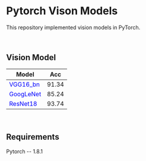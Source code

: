 # Pytorch Vison Models<br>



This repository implemented vision models in PyTorch. <br>




<br>

## Vision Model
|Model|Acc|
|---|---|
|<span style="color:blue">VGG16_bn</span>|91.34|
|<span style="color:blue">GoogLeNet</span>|85.24|
|<span style="color:blue">ResNet18</span>|93.74|

<br>



## Requirements<br>
Pytorch -- 1.8.1
